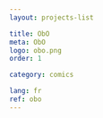 ```yaml
---
layout: projects-list

title: ObO
meta: ObO
logo: obo.png
order: 1

category: comics

lang: fr
ref: obo
---
```

